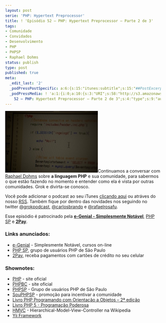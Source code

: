 ```yaml
---
layout: post
serie: 'PHP: Hypertext Preprocessor'
title: ! 'Episódio 52 – PHP: Hypertext Preprocessor – Parte 2 de 3'
tags:
- Comunidade
- Convidados
- Desenvolvimento
- PHP
- PHPSP
- Raphael Dohms
status: publish
type: post
published: true
meta:
  _edit_last: '2'
  _podPressPostSpecific: a:6:{s:15:"itunes:subtitle";s:15:"##PostExcerpt##";s:14:"itunes:summary";s:15:"##PostExcerpt##";s:15:"itunes:keywords";s:17:"##WordPressCats##";s:13:"itunes:author";s:10:"##Global##";s:15:"itunes:explicit";s:7:"Default";s:12:"itunes:block";s:7:"Default";}
  _podPressMedia: ! 'a:1:{i:0;a:10:{s:3:"URI";s:58:"http://s3.amazonaws.com/grokpodcast/grokpodcast-52-php.mp3";s:5:"title";s:61:"Episódio
    52 – PHP: Hypertext Preprocessor – Parte 2 de 3";s:4:"type";s:9:"audio_mp3";s:4:"size";s:8:"17209024";s:8:"duration";s:5:"17:51";s:12:"previewImage";s:77:"http://grokpodcast.com/wp-content/plugins/podpress/images/vpreview_center.png";s:10:"dimensionW";s:1:"0";s:10:"dimensionH";s:1:"0";s:3:"rss";s:2:"on";s:4:"atom";s:2:"on";}}'
---
```

<img class="alignleft size-full wp-image-209" title="PHP Code" src="/images/2011/11/php_code2.jpg" alt="" width="300" height="200" />Continuamos a conversar com <a href="http://rafaeldohms.com.br" target="_blank">Raphael Dohms</a> sobre <strong>a linguagem PHP</strong> e sua comunidade, para sabermos o que estão fazendo no momento e entender como ela é vista por outras comunidades. Grok e divirta-se conosco.

Você pode adicionar o podcast ao seu iTunes <a href="http://itunes.apple.com/us/podcast/grok-podcast/id393122038" target="_blank">clicando aqui</a> ou atráves do nosso <a href="http://grokpodcast.com/feed/" target="_blank">RSS</a>. Também fique por dentro das novidades nos seguindo no twitter <a href="http://twitter.com/GrokPodcast" target="_blank">@grokpodcast</a>, <a href="http://twitter.com/#!/carlosbrando" target="_blank">@carlosbrando</a> e <a href="http://twitter.com/#!/rafaelrosafu" target="_blank">@rafaelrosafu</a>.

Esse episódio é patrocinado pela <strong><a href="http://www.egenial.com.br" target="_blank">e-Genial - Simplesmente Notável</a></strong>, <a href="http://http://sou.phpsp.org.br" target="_blank">PHP SP</a> e <strong><a href="http://www.2pay.us" target="_blank">2Pay</a></strong>.
<h3>Links anunciados:</h3>
<ul>
	<li><a href="http://www.egenial.com.br" target="_blank">e-Genial</a> - Simplesmente Notável, cursos on-line</li>
	<li><a href="http://http://sou.phpsp.org.br" target="_blank">PHP SP</a>, grupo de usuários PHP de São Paulo</li>
	<li><a href="http://2pay.us" target="_blank">2Pay</a>, receba pagamentos com cartões de crédito no seu celular</li>
</ul>
<h3>Shownotes:</h3>
<ul>
	<li><a href="http://www.php.net" target="_blank">PHP</a> - site oficial</li>
	<li><a href="http://www.php.org.br" target="_blank">PHPBC</a> - site oficial</li>
	<li><a href="http://www.phpsp.org.br" target="_blank">PHPSP</a> - Grupo de usuários PHP de São Paulo</li>
	<li><a href="http://sou.phpsp.org.br" target="_blank">SouPHPSP</a> - promoção para incentivar a comunidade</li>
	<li><a href="http://www.novatec.com.br/livros/phpobjetos2" target="_blank">Livro PHP Programando com Orientação a Objetos – 2ª edição</a></li>
	<li><a href="http://www.linuxmall.com.br/produto/livro-php-5-programacao-poderosa.html" target="_blank">Livro PHP 5 - Programação Poderosa</a></li>
	<li><a href="http://en.wikipedia.org/wiki/Presentation-abstraction-control" target="_blank">HMVC</a> - Hierarchical-Model-View-Controller na Wikipedia</li>
	<li><a href="http://www.yiiframework.com" target="_blank">Yii Framework</a></li>
</ul>
